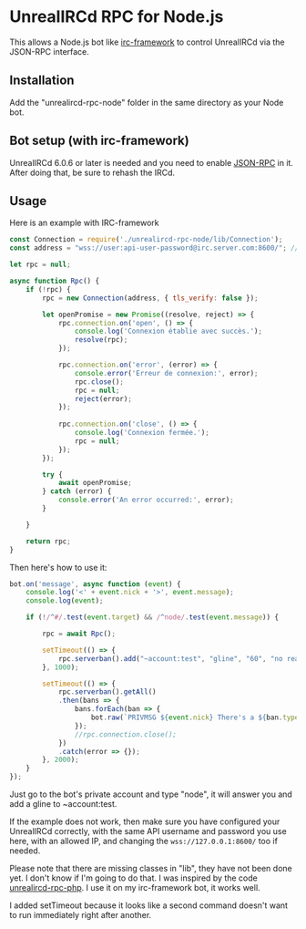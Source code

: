 UnrealIRCd RPC for Node.js
==============

This allows a Node.js bot like [irc-framework](https://github.com/kiwiirc/irc-framework) to control UnrealIRCd via the JSON-RPC interface.

Installation
------------
  Add the "unrealircd-rpc-node" folder in the same directory as your Node bot.
  

Bot setup (with irc-framework)
-----------------
UnrealIRCd 6.0.6 or later is needed and you need to enable
[JSON-RPC](https://www.unrealircd.org/docs/JSON-RPC) in it.
After doing that, be sure to rehash the IRCd.

Usage
-----
Here is an example with IRC-framework
```js
const Connection = require('./unrealircd-rpc-node/lib/Connection');
const address = "wss://user:api-user-password@irc.server.com:8600/"; // Open the port in firewall

let rpc = null;

async function Rpc() {
    if (!rpc) {
		rpc = new Connection(address, { tls_verify: false });

		let openPromise = new Promise((resolve, reject) => {
            rpc.connection.on('open', () => {
                console.log('Connexion établie avec succès.');
                resolve(rpc);
            });

			rpc.connection.on('error', (error) => {
				console.error('Erreur de connexion:', error);
				rpc.close();
				rpc = null;
				reject(error);
			});
			
			rpc.connection.on('close', () => {
				console.log('Connexion fermée.');
				rpc = null;
			});
        });

		try {
            await openPromise;
        } catch (error) {
            console.error('An error occurred:', error);
        }

    }

	return rpc;
}
```

Then here's how to use it:
```js
bot.on('message', async function (event) {
	console.log('<' + event.nick + '>', event.message);
	console.log(event);

	if (!/^#/.test(event.target) && /^node/.test(event.message)) {

		rpc = await Rpc();

		setTimeout(() => {
			rpc.serverban().add("~account:test", "gline", "60", "no reason");
		}, 1000);

		setTimeout(() => {
			rpc.serverban().getAll()
			.then(bans => {
				bans.forEach(ban => {
					bot.raw(`PRIVMSG ${event.nick} There's a ${ban.type} on ${ban.name}`);
				});
				//rpc.connection.close();
			})
			.catch(error => {});
		}, 2000);
	}
});
```
Just go to the bot's private account and type "node", it will answer you
and add a gline to ~account:test.

If the example does not work, then make sure you have configured your
UnrealIRCd correctly, with the same API username and password you use
here, with an allowed IP, and changing the `wss://127.0.0.1:8600/` too
if needed.

Please note that there are missing classes in "lib", they have not been
done yet. I don't know if I'm going to do that. I was inspired by
the code [unrealircd-rpc-php](https://github.com/unrealircd/unrealircd-rpc-php).
I use it on my irc-framework bot, it works well.

I added setTimeout because it looks like a second command doesn't want to run
immediately right after another.


